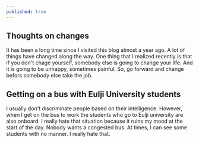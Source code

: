 ```yaml
---
published: true
---
```

## Thoughts on changes

It has been a long time since I visited this blog almost a year ago. A lot of things have changed along the way. One thing that I realized recently is that if you don't chage yourself, somebody else is going to change your life. And it is going to be unhappy, sometimes painful. So, go forward and change befors somebody else take the job.

## Getting on a bus with Eulji University students

I usually don't discriminate people based on their intelligence. However, when I get on the bus to work the students who go to Eulji university are also onboard. I really hate that situation because it ruins my mood at the start of the day. Nobody wants a congested bus. At times, I can see some students with no manner. I really hate that.
